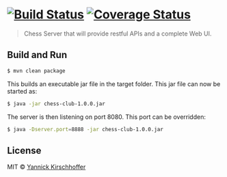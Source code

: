 #  [![Build Status][travis-image]][travis-url] [![Coverage Status](https://coveralls.io/repos/ChessCorp/chess-club/badge.svg?branch=master&service=github)](https://coveralls.io/github/ChessCorp/chess-club?branch=master)


> Chess Server that will provide restful APIs and a complete Web UI.


## Build and Run

```sh
$ mvn clean package
```

This builds an executable jar file in the target folder.
This jar file can now be started as:

```sh
$ java -jar chess-club-1.0.0.jar
```

The server is then listening on port 8080. This port can be overridden:

```sh
$ java -Dserver.port=8888 -jar chess-club-1.0.0.jar
```
 

## License

MIT © [Yannick Kirschhoffer](http://www.alcibiade.org/)

[travis-image]: https://travis-ci.org/ChessCorp/chess-club.svg?branch=master
[travis-url]: https://travis-ci.org/ChessCorp/chess-club
